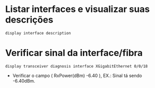 # Listar interfaces e visualizar suas descrições

```
display interface description
```

# Verificar sinal da interface/fibra

```
display transceiver diagnosis interface XGigabitEthernet 0/0/18
```

- Verificar o campo ( RxPower(dBm)    -6.40  ), EX.: Sinal tá sendo -6.40dBm.
